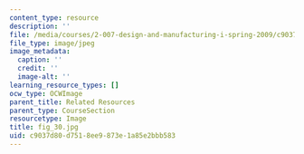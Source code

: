```yaml
---
content_type: resource
description: ''
file: /media/courses/2-007-design-and-manufacturing-i-spring-2009/c9037d80d7518ee9873e1a85e2bbb583_fig_30.jpg
file_type: image/jpeg
image_metadata:
  caption: ''
  credit: ''
  image-alt: ''
learning_resource_types: []
ocw_type: OCWImage
parent_title: Related Resources
parent_type: CourseSection
resourcetype: Image
title: fig_30.jpg
uid: c9037d80-d751-8ee9-873e-1a85e2bbb583
---
```

